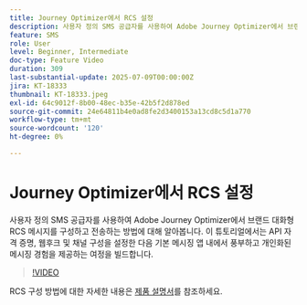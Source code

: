 ```yaml
---
title: Journey Optimizer에서 RCS 설정
description: 사용자 정의 SMS 공급자를 사용하여 Adobe Journey Optimizer에서 브랜드 대화형 RCS 메시지를 구성하고 전송하는 방법에 대해 알아봅니다. 이 튜토리얼에서는 API 자격 증명, 웹후크 및 채널 구성을 설정한 다음 기본 메시징 앱 내에서 풍부하고 개인화된 메시징 경험을 제공하는 여정을 빌드합니다.
feature: SMS
role: User
level: Beginner, Intermediate
doc-type: Feature Video
duration: 309
last-substantial-update: 2025-07-09T00:00:00Z
jira: KT-18333
thumbnail: KT-18333.jpeg
exl-id: 64c9012f-8b00-48ec-b35e-42b5f2d878ed
source-git-commit: 24e64811b4e0ad8fe2d3400153a13cd8c5d1a770
workflow-type: tm+mt
source-wordcount: '120'
ht-degree: 0%

---
```


# Journey Optimizer에서 RCS 설정

사용자 정의 SMS 공급자를 사용하여 Adobe Journey Optimizer에서 브랜드 대화형 RCS 메시지를 구성하고 전송하는 방법에 대해 알아봅니다. 이 튜토리얼에서는 API 자격 증명, 웹후크 및 채널 구성을 설정한 다음 기본 메시징 앱 내에서 풍부하고 개인화된 메시징 경험을 제공하는 여정을 빌드합니다.

>[!VIDEO](https://video.tv.adobe.com/v/3464762/?learn=on&enablevpops&captions=kor)

RCS 구성 방법에 대한 자세한 내용은 [제품 설명서](https://experienceleague.adobe.com/ko/docs/journey-optimizer/using/channels/sms/configure-sms/sms-configuration)를 참조하세요.
